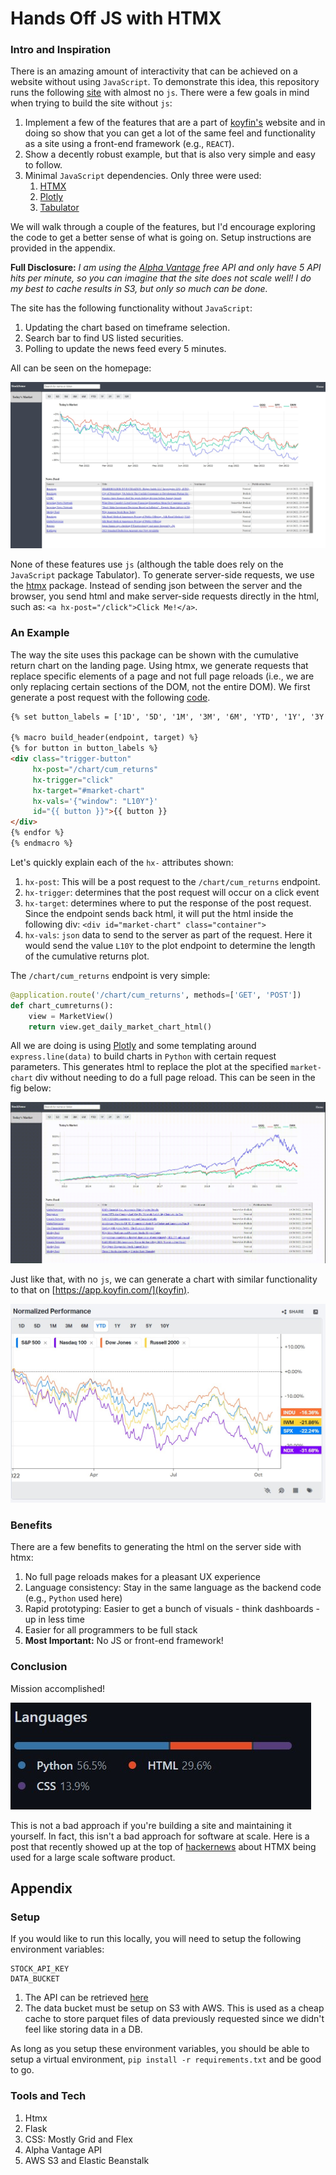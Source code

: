 # Hands Off JS with HTMX

### Intro and Inspiration

There is an amazing amount of interactivity that can be achieved on a website without
using `JavaScript`. To demonstrate this idea, this repository runs the
following [site](http://dashboard.zmaytechstack.com/) with almost no `js`.
There were a few goals in mind when trying to build the site without `js`:

1. Implement a few of the features that are a part of [koyfin's](https://app.koyfin.com/) website
   and in doing so show that you can get a lot of the same feel and functionality as a site using a
   front-end framework (e.g., `REACT`).
2. Show a decently robust example, but that is also very simple
   and easy to follow.
3. Minimal `JavaScript` dependencies. Only three were used:
    1. [HTMX](https://htmx.org/)
    2. [Plotly](https://plotly.com/python/)
    3. [Tabulator](http://tabulator.info/)

We will walk through a couple of the features, but I'd encourage exploring
the code to get a better sense of what is going on.
Setup instructions are provided in the appendix.

**Full Disclosure:** *I am using the [Alpha Vantage](https://www.alphavantage.co/) free API
and only have 5 API hits per minute, so you can imagine that the site does not scale well!
I do my best to cache results in S3, but only so much can be done.*

The site has the following functionality without `JavaScript`:

1. Updating the chart based on timeframe selection.
2. Search bar to find US listed securities.
3. Polling to update the news feed every 5 minutes.

All can be seen on the homepage:

![Homepage](.images/homepage.jpg)

None of these features use `js` (although the table does rely on the `JavaScript`
package Tabulator). To generate server-side requests, we use the
[htmx](https://htmx.org/) package. Instead of sending json between the server and
the browser, you send html and make server-side requests directly in the
html, such as: `<a hx-post="/click">Click Me!</a>`.

### An Example

The way the site uses this package can be shown with the cumulative return chart on the
landing page. Using htmx, we generate requests that replace specific elements of a page 
and not full page reloads (i.e., we are only replacing certain sections of the DOM,
not the entire DOM). We first generate a post request with the
following [code](https://github.com/azakmay/dashboard-sample/blob/master/apps/templates/home/macros.html).

```html
{% set button_labels = ['1D', '5D', '1M', '3M', '6M', 'YTD', '1Y', '3Y', '5Y', '10Y'] %}

{% macro build_header(endpoint, target) %}
{% for button in button_labels %}
<div class="trigger-button"
     hx-post="/chart/cum_returns"
     hx-trigger="click"
     hx-target="#market-chart"
     hx-vals='{"window": "L10Y"}'
     id="{{ button }}">{{ button }}
</div>
{% endfor %}
{% endmacro %}
``` 

Let's quickly explain each of the `hx-` attributes shown:

1. `hx-post`: This will be a post request to the `/chart/cum_returns` endpoint.
2. `hx-trigger`: determines that the post request will occur on a click event
3. `hx-target`: determines where to put the response of the post request. Since the
   endpoint sends back html, it will put the html inside the following div:
   `<div id="market-chart" class="container">`
4. `hx-vals`: `json` data to send to the server as part of the request. Here it would
   send the value `L10Y` to the plot endpoint to determine the length of the
   cumulative returns plot.

The `/chart/cum_returns` endpoint is very simple:

```python
@application.route('/chart/cum_returns', methods=['GET', 'POST'])
def chart_cumreturns():
    view = MarketView()
    return view.get_daily_market_chart_html()
```

All we are doing is using [Plotly](https://plotly.com/python/) and some
templating around `express.line(data)` to build charts in `Python` with certain
request parameters. This generates html to replace the plot at the specified `market-chart`
div without needing to do a full page reload. This can be seen in the fig below:

![Koyfin](.images/component.gif)

Just like that, with no `js`, we can generate a chart with similar functionality
to that on [https://app.koyfin.com/](koyfin).

![Koyfin](.images/koyfin.jpg)

### Benefits

There are a few benefits to generating the html on the server side with htmx:

1. No full page reloads makes for a pleasant UX experience
2. Language consistency: Stay in the same language as the backend code (e.g., `Python` used here)
3. Rapid prototyping: Easier to get a bunch of visuals - think dashboards - up in less time
4. Easier for all programmers to be full stack
5. **Most Important:** No JS or front-end framework!

### Conclusion

Mission accomplished!

![Languages](.images/github-languages.jpg)

This is not a bad approach if you're building a site and maintaining it yourself.
In fact, this isn't a bad approach for software at scale. Here is a post that recently showed up at the top
of [hackernews](https://htmx.org/essays/a-real-world-react-to-htmx-port/) about HTMX being
used for a large scale software product.

## Appendix

### Setup

If you would like to run this locally, you will need to setup the following environment
variables:

```dotenv
STOCK_API_KEY
DATA_BUCKET
```

1. The API can be retrieved [here](https://www.alphavantage.co/support/#api-key)
2. The data bucket must be setup on S3 with AWS. This is used as a cheap cache to
   store parquet files of data previously requested since we didn't feel like storing data
   in a DB.

As long as you setup these environment variables, you should be able to setup a virtual
environment, `pip install -r requirements.txt` and be good to go.

### Tools and Tech

1. Htmx
2. Flask
3. CSS: Mostly Grid and Flex
4. Alpha Vantage API
5. AWS S3 and Elastic Beanstalk
